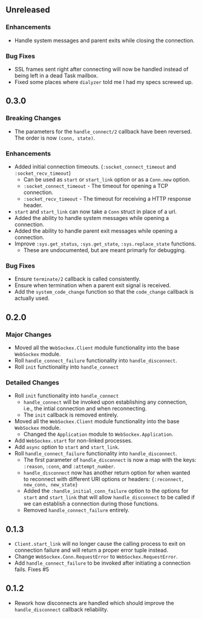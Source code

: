 ## Unreleased
### Enhancements
- Handle system messages and parent exits while closing the connection.

### Bug Fixes
- SSL frames sent right after connecting will now be handled instead of being
  left in a dead Task mailbox.
- Fixed some places where `dialyzer` told me I had my specs screwed up.

## 0.3.0
### Breaking Changes
- The parameters for the `handle_connect/2` callback have been reversed. The
  order is now `(conn, state)`.

### Enhancements
- Added initial connection timeouts.
  (`:socket_connect_timeout` and `:socket_recv_timeout`)
  - Can be used as `start` or `start_link` option or as a `Conn.new` option.
  - `:socket_connect_timeout` - The timeout for opening a TCP connection.
  - `:socket_recv_timeout` - The timeout for receiving a HTTP response header.
- `start` and `start_link` can now take a `Conn` struct in place of a url.
- Added the ability to handle system messages while opening a connection.
- Added the ability to handle parent exit messages while opening a connection.
- Improve `:sys.get_status`, `:sys.get_state`, `:sys.replace_state` functions.
  - These are undocumented, but are meant primarly for debugging.

### Bug Fixes
- Ensure `terminate/2` callback is called consistently.
- Ensure when termination when a parent exit signal is received.
- Add the `system_code_change` function so that the `code_change` callback is
  actually used.

## 0.2.0
### Major Changes
- Moved all the `WebSockex.Client` module functionality into the base
  `WebSockex` module.
- Roll `handle_connect_failure` functionality into `handle_disconnect`.
- Roll `init` functionality into `handle_connect`

### Detailed Changes
- Roll `init` functionality into `handle_connect`
  - `handle_connect` will be invoked upon establishing any connection, i.e.,
    the intial connection and when reconnecting.
  - The `init` callback is removed entirely.
- Moved all the `WebSockex.Client` module functionality into the base
  `WebSockex` module.
  - Changed the `Application` module to `WebSockex.Application`.
- Add `WebSockex.start` for non-linked processes.
- Add `async` option to `start` and `start_link`.
- Roll `handle_connect_failure` functionality into `handle_disconnect`.
  - The first parameter of `handle_disconnect` is now a map with the keys:
    `:reason`, `:conn`, and `:attempt_number`.
  - `handle_disconnect` now has another return option for when wanted to
    reconnect with different URI options or headers:
    `{:reconnect, new_conn, new_state}`
  - Added the `:handle_initial_conn_failure` option to the options for `start`
    and `start_link` that will allow `handle_disconnect` to be called if we can
    establish a connection during those functions.
  - Removed `handle_connect_failure` entirely.

## 0.1.3
- `Client.start_link` will no longer cause the calling process to exit on
  connection failure and will return a proper error tuple instead.
- Change `WebSockex.Conn.RequestError` to `WebSockex.RequestError`.
- Add `handle_connect_failure` to be invoked after initiating a connection
  fails. Fixes #5

## 0.1.2
- Rework how disconnects are handled which should improve the
  `handle_disconnect` callback reliability.
